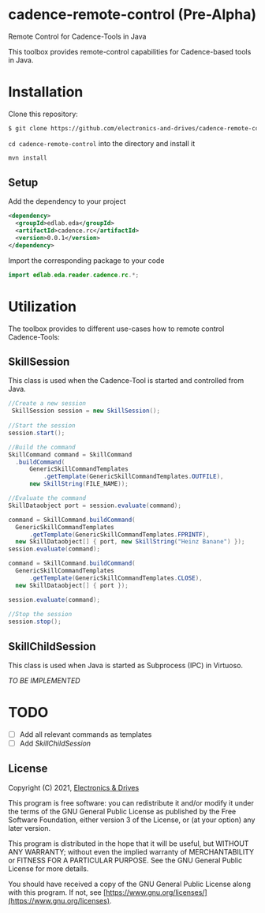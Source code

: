 # cadence-remote-control (Pre-Alpha)

Remote Control for Cadence-Tools in Java

This toolbox provides remote-control capabilities for Cadence-based
tools in Java.

# Installation

Clone this repository:

```bash
$ git clone https://github.com/electronics-and-drives/cadence-remote-control.git
```

`cd cadence-remote-control` into the directory and install it

```bash
mvn install
```

## Setup
Add the dependency to your project

```xml
<dependency>
  <groupId>edlab.eda</groupId>
  <artifactId>cadence.rc</artifactId>
  <version>0.0.1</version>
</dependency>
```

Import the corresponding package to your code
```java
import edlab.eda.reader.cadence.rc.*;
```

# Utilization

The toolbox provides to different use-cases how to remote control 
Cadence-Tools:

## SkillSession
This class is used when the Cadence-Tool is started and controlled from Java.

```java
//Create a new session
 SkillSession session = new SkillSession();
 
//Start the session
session.start();

//Build the command 
SkillCommand command = SkillCommand
  .buildCommand(
      GenericSkillCommandTemplates
          .getTemplate(GenericSkillCommandTemplates.OUTFILE),
      new SkillString(FILE_NAME));

//Evaluate the command
SkillDataobject port = session.evaluate(command);

command = SkillCommand.buildCommand(
  GenericSkillCommandTemplates
      .getTemplate(GenericSkillCommandTemplates.FPRINTF),
  new SkillDataobject[] { port, new SkillString("Heinz Banane") });
session.evaluate(command);

command = SkillCommand.buildCommand(
  GenericSkillCommandTemplates
      .getTemplate(GenericSkillCommandTemplates.CLOSE),
  new SkillDataobject[] { port });

session.evaluate(command);
 
//Stop the session
session.stop();
```

## SkillChildSession

This class is used when Java is started as Subprocess (IPC) in
Virtuoso.

*TO BE IMPLEMENTED*

# TODO

- [ ] Add all relevant commands as templates
- [ ] Add *SkillChildSession*

## License

Copyright (C) 2021, [Electronics & Drives](https://www.electronics-and-drives.de/)

This program is free software: you can redistribute it and/or modify
it under the terms of the GNU General Public License as published by
the Free Software Foundation, either version 3 of the License, or
(at your option) any later version.

This program is distributed in the hope that it will be useful,
but WITHOUT ANY WARRANTY; without even the implied warranty of
MERCHANTABILITY or FITNESS FOR A PARTICULAR PURPOSE.  See the
GNU General Public License for more details.

You should have received a copy of the GNU General Public License
along with this program. If not, see 
[https://www.gnu.org/licenses/](https://www.gnu.org/licenses).

